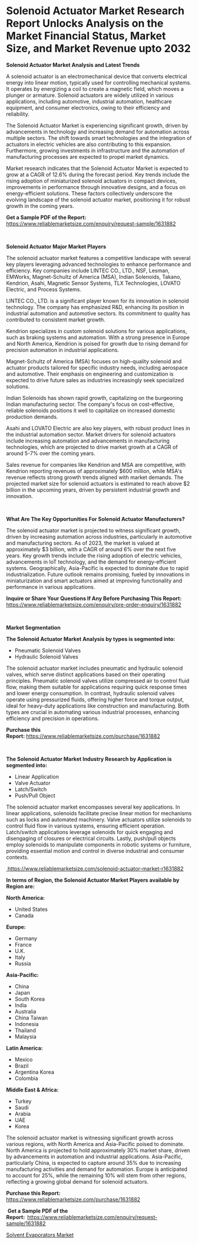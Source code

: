 <p><h1>Solenoid Actuator Market Research Report Unlocks Analysis on the Market Financial Status, Market Size, and Market Revenue upto 2032</h1></p><p><strong>Solenoid Actuator Market Analysis and Latest Trends</strong></p>
<p><p>A solenoid actuator is an electromechanical device that converts electrical energy into linear motion, typically used for controlling mechanical systems. It operates by energizing a coil to create a magnetic field, which moves a plunger or armature. Solenoid actuators are widely utilized in various applications, including automotive, industrial automation, healthcare equipment, and consumer electronics, owing to their efficiency and reliability.</p><p>The Solenoid Actuator Market is experiencing significant growth, driven by advancements in technology and increasing demand for automation across multiple sectors. The shift towards smart technologies and the integration of actuators in electric vehicles are also contributing to this expansion. Furthermore, growing investments in infrastructure and the automation of manufacturing processes are expected to propel market dynamics.</p><p>Market research indicates that the Solenoid Actuator Market is expected to grow at a CAGR of 12.6% during the forecast period. Key trends include the rising adoption of miniaturized solenoid actuators in compact devices, improvements in performance through innovative designs, and a focus on energy-efficient solutions. These factors collectively underscore the evolving landscape of the solenoid actuator market, positioning it for robust growth in the coming years.</p></p>
<p><strong>Get a Sample PDF of the Report:&nbsp;</strong> <a href="https://www.reliablemarketsize.com/enquiry/request-sample/1631882?utm_campaign=1888&utm_medium=2&utm_source=Github&utm_content=ia&utm_term=21022025&utm_id=solenoid-actuator">https://www.reliablemarketsize.com/enquiry/request-sample/1631882</a></p>
<p>&nbsp;</p>
<p><strong>Solenoid Actuator Major Market Players</strong></p>
<p><p>The solenoid actuator market features a competitive landscape with several key players leveraging advanced technologies to enhance performance and efficiency. Key companies include LINTEC CO., LTD., NSF, Lesman, EMWorks, Magnet-Schultz of America (MSA), Indian Solenoids, Takano, Kendrion, Asahi, Magnetic Sensor Systems, TLX Technologies, LOVATO Electric, and Process Systems.</p><p>LINTEC CO., LTD. is a significant player known for its innovation in solenoid technology. The company has emphasized R&D, enhancing its position in industrial automation and automotive sectors. Its commitment to quality has contributed to consistent market growth.</p><p>Kendrion specializes in custom solenoid solutions for various applications, such as braking systems and automation. With a strong presence in Europe and North America, Kendrion is poised for growth due to rising demand for precision automation in industrial applications.</p><p>Magnet-Schultz of America (MSA) focuses on high-quality solenoid and actuator products tailored for specific industry needs, including aerospace and automotive. Their emphasis on engineering and customization is expected to drive future sales as industries increasingly seek specialized solutions.</p><p>Indian Solenoids has shown rapid growth, capitalizing on the burgeoning Indian manufacturing sector. The company's focus on cost-effective, reliable solenoids positions it well to capitalize on increased domestic production demands.</p><p>Asahi and LOVATO Electric are also key players, with robust product lines in the industrial automation sector. Market drivers for solenoid actuators include increasing automation and advancements in manufacturing technologies, which are projected to drive market growth at a CAGR of around 5-7% over the coming years.</p><p>Sales revenue for companies like Kendrion and MSA are competitive, with Kendrion reporting revenues of approximately $600 million, while MSA's revenue reflects strong growth trends aligned with market demands. The projected market size for solenoid actuators is estimated to reach above $2 billion in the upcoming years, driven by persistent industrial growth and innovation.</p></p>
<p>&nbsp;</p>
<p><strong>What Are The Key Opportunities For Solenoid Actuator Manufacturers?</strong></p>
<p><p>The solenoid actuator market is projected to witness significant growth, driven by increasing automation across industries, particularly in automotive and manufacturing sectors. As of 2023, the market is valued at approximately $3 billion, with a CAGR of around 6% over the next five years. Key growth trends include the rising adoption of electric vehicles, advancements in IoT technology, and the demand for energy-efficient systems. Geographically, Asia-Pacific is expected to dominate due to rapid industrialization. Future outlook remains promising, fueled by innovations in miniaturization and smart actuators aimed at improving functionality and performance in various applications.</p></p>
<p><strong>Inquire or Share Your Questions If Any Before Purchasing This Report:</strong> <a href="https://www.reliablemarketsize.com/enquiry/pre-order-enquiry/1631882?utm_campaign=1888&utm_medium=2&utm_source=Github&utm_content=ia&utm_term=21022025&utm_id=solenoid-actuator">https://www.reliablemarketsize.com/enquiry/pre-order-enquiry/1631882</a></p>
<p>&nbsp;</p>
<p><strong>Market Segmentation</strong></p>
<p><strong>The Solenoid Actuator Market Analysis by types is segmented into:</strong></p>
<p><ul><li>Pneumatic Solenoid Valves</li><li>Hydraulic Solenoid Valves</li></ul></p>
<p><p>The solenoid actuator market includes pneumatic and hydraulic solenoid valves, which serve distinct applications based on their operating principles. Pneumatic solenoid valves utilize compressed air to control fluid flow, making them suitable for applications requiring quick response times and lower energy consumption. In contrast, hydraulic solenoid valves operate using pressurized fluids, offering higher force and torque output, ideal for heavy-duty applications like construction and manufacturing. Both types are crucial in automating various industrial processes, enhancing efficiency and precision in operations.</p></p>
<p><strong>Purchase this Report:&nbsp;</strong><a href="https://www.reliablemarketsize.com/purchase/1631882?utm_campaign=1888&utm_medium=2&utm_source=Github&utm_content=ia&utm_term=21022025&utm_id=solenoid-actuator">https://www.reliablemarketsize.com/purchase/1631882</a></p>
<p>&nbsp;</p>
<p><strong>The Solenoid Actuator Market Industry Research by Application is segmented into:</strong></p>
<p><ul><li>Linear Application</li><li>Valve Actuator</li><li>Latch/Switch</li><li>Push/Pull Object</li></ul></p>
<p><p>The solenoid actuator market encompasses several key applications. In linear applications, solenoids facilitate precise linear motion for mechanisms such as locks and automated machinery. Valve actuators utilize solenoids to control fluid flow in various systems, ensuring efficient operation. Latch/switch applications leverage solenoids for quick engaging and disengaging of closures or electrical circuits. Lastly, push/pull objects employ solenoids to manipulate components in robotic systems or furniture, providing essential motion and control in diverse industrial and consumer contexts.</p></p>
<p><a href="https://www.reliablemarketsize.com/solenoid-actuator-market-r1631882?utm_campaign=1888&utm_medium=2&utm_source=Github&utm_content=ia&utm_term=21022025&utm_id=solenoid-actuator">&nbsp;https://www.reliablemarketsize.com/solenoid-actuator-market-r1631882</a></p>
<p><strong>In terms of Region, the Solenoid Actuator Market Players available by Region are:</strong></p>
<p>
    <p> <strong> North America: </strong>
        <ul>
            <li>United States</li>
            <li>Canada</li>
        </ul>
        </p> 
    <p> <strong> Europe: </strong>
        <ul>
            <li>Germany</li>
            <li>France</li>
            <li>U.K.</li>
            <li>Italy</li>
            <li>Russia</li>
        </ul>
        </p> 
    <p> <strong> Asia-Pacific: </strong>
        <ul>
            <li>China</li>
            <li>Japan</li>
            <li>South Korea</li>
            <li>India</li>
            <li>Australia</li>
            <li>China Taiwan</li>
            <li>Indonesia</li>
            <li>Thailand</li>
            <li>Malaysia</li>
        </ul>
        </p> 
    <p> <strong> Latin America: </strong>
        <ul>
            <li>Mexico</li>
            <li>Brazil</li>
            <li>Argentina Korea</li>
            <li>Colombia</li>
        </ul>
        </p> 
    <p> <strong> Middle East & Africa: </strong>
        <ul>
            <li>Turkey</li>
            <li>Saudi</li>
            <li>Arabia</li>
            <li>UAE</li>
            <li>Korea</li>
        </ul>
    </p>
    </p>
<p><p>The solenoid actuator market is witnessing significant growth across various regions, with North America and Asia-Pacific poised to dominate. North America is projected to hold approximately 30% market share, driven by advancements in automation and industrial applications. Asia-Pacific, particularly China, is expected to capture around 35% due to increasing manufacturing activities and demand for automation. Europe is anticipated to account for 25%, while the remaining 10% will stem from other regions, reflecting a growing global demand for solenoid actuators.</p></p>
<p><strong>Purchase this Report: </strong><a href="https://www.reliablemarketsize.com/purchase/1631882?utm_campaign=1888&utm_medium=2&utm_source=Github&utm_content=ia&utm_term=21022025&utm_id=solenoid-actuator">https://www.reliablemarketsize.com/purchase/1631882</a></p>
<p>&nbsp;<strong>Get a Sample PDF of the Report:&nbsp;&nbsp;</strong><a href="https://www.reliablemarketsize.com/enquiry/request-sample/1631882?utm_campaign=1888&utm_medium=2&utm_source=Github&utm_content=ia&utm_term=21022025&utm_id=solenoid-actuator">https://www.reliablemarketsize.com/enquiry/request-sample/1631882</a></p>
<p><strong></strong></p>
<p><p><a href="https://github.com/mauripalmi/Market-Research-Report-List-6/blob/main/solvent-evaporators-market.md?utm_campaign=1888&utm_medium=2&utm_source=Github&utm_content=ia&utm_term=21022025&utm_id=solenoid-actuator">Solvent Evaporators Market</a></p></p>